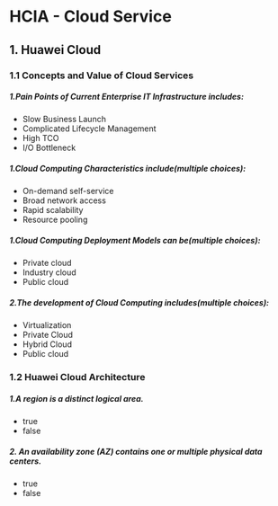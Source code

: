 # HCIA - Cloud Service

## 1. Huawei Cloud

### 1.1 Concepts and Value of Cloud Services

##### 1.Pain Points of Current Enterprise IT Infrastructure includes:
+ Slow Business Launch
+ Complicated Lifecycle Management
+ High TCO
+ I/O Bottleneck

##### 1.Cloud Computing Characteristics include(multiple choices):
+ On-demand self-service
+ Broad network access
+ Rapid scalability
+ Resource pooling

##### 1.Cloud Computing Deployment Models can be(multiple choices):
+ Private cloud
+ Industry cloud
+ Public cloud

##### 2.The development of Cloud Computing includes(multiple choices):
+ Virtualization
+ Private Cloud
+ Hybrid Cloud
+ Public cloud

### 1.2 Huawei Cloud Architecture

##### 1.A region is a distinct logical area.
+ true
+ false

##### 2. An availability zone (AZ) contains one or multiple physical data centers.
+ true
+ false